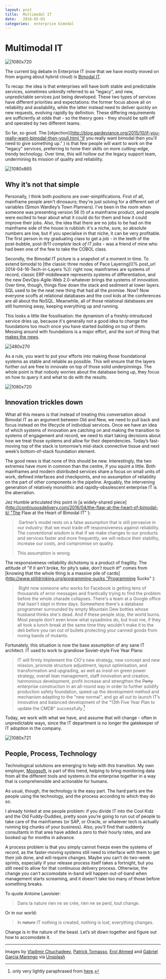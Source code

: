 ```yaml
---
layout: post
title:  Multimodal IT 
date:   2016-05-03 
categories:  enterprise bimodal 
---
```


# Multimodal IT


![|1080x720](/images/unknown_filename.239.jpeg)

The current big debate in Enterprise IT (now that we have mostly moved on from arguing about hybrid cloud) is [Bimodal IT](http://www.gartner.com/it-glossary/bimodal).

To recap: the idea is that enterprises will have both stable and predictable services, sometimes unkindly referred to as "legacy", and new, unpredictable services just being developed. These two types of services have different priorities and expectations: the former focus above all on reliability and availability, while the latter instead need to deliver quickly on new requests, evolving rapidly by definition. These differing requirements are sufficiently at odds that - so the theory goes - they should be split off and operated by two different teams.

So far, so good. The [objection](http://blog.gardeviance.org/2015/10/if-you-really-want-bimodal-then-youll.html "If you really want bimodal then you'll need to give something up." ) is that few people will want to work on the "legacy" services, preferring to hone their skills on more cutting-edge, trendy technology. Over time, this will hollow out the legacy support team, undermining its mission of quality and reliability.

![|1080x865](/images/unknown_filename.240.jpeg)

## Why it’s not that simple

Personally, I think both positions are over-simplifications. First of all, mainframe people aren't dinosaurs; they're just solving for a different set of variables (Simon Wardley’s Town Planners). I've been in the room when someone was presenting version 56 (!) of a mainframe product, and people were excited to hear about what it could do for them and how it could improve their jobs. Also, the idea that there are no jobs to be had on the mainframe side of the house is rubbish: it's a niche, sure, so absolute numbers are low, but if you specialise in that niche, it can be very profitable. The first person in my graduating class to get a job - in the teeth of the post-bubble, post-9/11 *complete lack of IT jobs* - was a friend of mine who had been one of the few to take the COBOL class.

Secondly, the Bimodal IT picture is a snapshot of a moment in time. To extend bimodal to [the classic three modes of Pace Layering]({% post_url 2014-04-16-Tech-in-Layers %}): right now, mainframes are systems of record, classic ERP middleware represents systems of differentiation, and the new DevOps-Agile-Web 2.0-whatever brings the systems of innovation. Over time, though, things flow down the stack and sediment at lower layers. SQL used to be the neat new thing that had all the promise. Now? Now everyone scoffs at relational databases and the cool kids at the conferences are all about the NoSQL. Meanwhile, all of those relational databases are still humming away, keeping everything up and running.

This looks a little like fossilisation: the dynamism of a freshly-introduced service dries up, because it's generally not a good idea to change the foundations too much once you have started building on top of them. Messing around with foundations is a major effort, and the sort of thing that [makes the news](http://www.swissinfo.ch/eng/multimedia/massive-zurich-building-completes-19-hour-trip/32745688 "Massive Zurich building completes 19-hour trip" ).

![|480x270](/images/unknown_filename.238.gif)

As a rule, you want to put your efforts into making those foundational systems as stable and reliable as possible. This will ensure that the layers further out are free to innovate on top of those solid underpinnings. The whole point is that nobody worries about the database being up, they focus on how to query it and what to do with the results.

![|1080x720](/images/unknown_filename.241.jpeg)

## Innovation trickles down

What all this means is that instead of treating this conversation about Bimodal IT as an argument between Old and New, we need to pull back and focus instead on the lifecycle of individual services. Once we have an idea of which systems of innovation are catching on and making the transition to systems of engagement and record, we need to start taking decisions about how we treat those systems and allow for their dependencies. Today’s fast-moving top of the stack is tomorrow’s mid-stack connective tissue and next week’s bottom-of-stack foundation element.

The good news is that none of this should be new. Interestingly, the two extremes have more in common than the centre, if you squint a little. Both mainframes and modern distributed services share a focus on small units of work, defined interfaces and checkpoints, and no assumption of reliability on the part of other components in the pipeline. Arguably, the intervening generation of relatively monolithic and rapidly-obsolescent enterprise IT is the aberration.

Jez Humble articulated this point in [a widely-shared piece](http://continuousdelivery.com/2016/04/the-flaw-at-the-heart-of-bimodal-it/ "The Flaw at the Heart of Bimodal IT" ):

> Gartner’s model rests on a false assumption that is still pervasive in our industry: that we must trade off responsiveness against reliability. The conventional wisdom is that if we make changes to our products and services faster and more frequently, we will reduce their stability, increase our costs, and compromise on quality.
>
> This assumption is wrong.

The responsiveness-reliability dichotomy is a product of fragility. The attitude of "if it ain’t broke, for pity’s sake, *don’t touch it!*" comes from [knowing that the whole thing is a massive pile of cards](http://www.stilldrinking.org/programming-sucks "Programming Sucks" ):

> Right now someone who works for Facebook is getting tens of thousands of error messages and frantically trying to find the problem before the whole charade collapses. There's a team at a Google office that hasn't slept in three days. Somewhere there's a database programmer surrounded by empty Mountain Dew bottles whose husband thinks she's dead. And if these people stop, the world burns. Most people don't even know what sysadmins do, but trust me, if they all took a lunch break at the same time they wouldn't make it to the deli before you ran out of bullets protecting your canned goods from roving bands of mutants.

Fortunately, this situation is now the base assumption of any sane IT architect. IT used to work to grandiose Soviet-style Five Year Plans:

> IT will firmly implement the CIO's new strategy, new concept and new mission, promote structure adjustment, layout optimisation, and transformation and upgrading, as well as insist on green power strategy, overall lean management, staff innovation and creation, harmonious development, profit increase and strengthen the <del>Party</del> enterprise construction in an all-round way in order to further solidify production safety foundation, speed up the development method and mechanism adapting to the "new normal", and go all out to launch IT’s innovative and balanced development of the "13th Five Year Plan to update the CMDB" successfully.[^1]

Today, we work with what we have, and assume that will change - often in unpredictable ways, since the IT department is no longer the gatekeeper of IT adoption in the company.

![|1080x721](/images/unknown_filename.242.jpeg)

## People, Process, Technology

Technological solutions are emerging to help with this transition. My own employer, [Moogsoft](http://www.moogsoft.com "Moogsoft - IT Operations Analytics" ), is part of this trend, helping to bring monitoring data from all the different tools and systems in the enterprise together in a way that is comprehensible and actionable for humans.

As usual, though, the technology is the easy part. The hard parts are the people using the technology, and the process according to which they do so.

I already hinted at one people problem: if you divide IT into the Cool Kidz and the Old Fuddy-Duddies, pretty soon you’re going to run out of people to take care of the mainframes (or SAP, or Oracle, or whatever tech is actually running big chunks of your business). Also, you’ll find that suddenly consultants in that area have added a zero to their hourly rates, and are booked up for months in advance.

A process problem is that you simply cannot freeze even the systems of record, as the faster-moving systems still need to interface with them to get their job done, and will require changes. Maybe you can’t do two-week sprints, especially if your release process itself takes a fortnight, but you still need to allow for that continuous delivery process. Otherwise, the change you can’t accomodate in-band will happen out-of-band when management starts screaming, and it doesn’t take too many of those before something breaks.

To quote Antoine Lavoisier:

> Dans la nature rien ne se crée, rien ne se perd, tout change.

Or in our world:

> In <del>nature</del> IT nothing is created, nothing is lost, everything changes.

Change is in the nature of the beast. Let’s sit down together and figure out how to accomodate it.

***
Images by [Vladimir Chuchadeev](https://unsplash.com/@chuchad), [Patrick Tomasso](http://patricktomasso.com), [Erol Ahmed](http://instagram.com/erol_is/) and [Gabriel Garcia Marengo](http://photo.gabrielgm.ch) via [Unsplash](https://unsplash.com)

[^1]: only very lightly paraphrased from [here](http://www.shanghaipower.com/power/nr/mn/201603/t20160311_26356.html).

                              